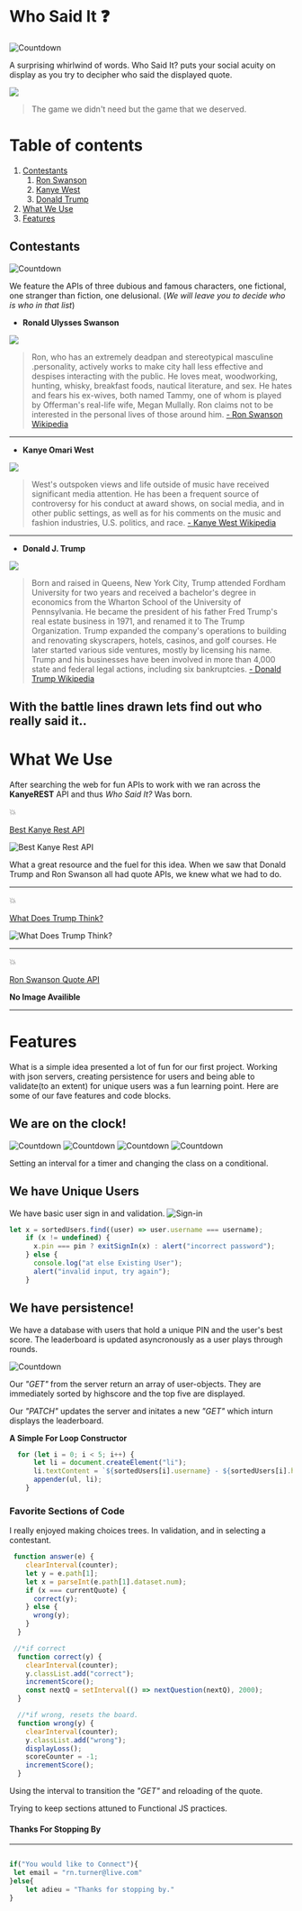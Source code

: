 # Who Said It :question:

![Countdown](/imgs/who-said-it.png)

A surprising whirlwind of words. Who Said It? puts your social acuity on display as you try to decipher who said the displayed quote. 

![](/imgs/main.gif)

>The game we didn't need but the game that we deserved. 


# Table of contents
1. [Contestants](#contestants)
    1. [Ron Swanson](#ron)
    1. [Kanye West](#kanye)
    1. [Donald Trump](#trump)
2. [What We Use](#apis)
3. [Features](#features)

## Contestants <a name="contestants"></a>

![Countdown](/imgs/contestants.png)

We feature the APIs of three dubious and famous characters, one fictional, one stranger than fiction, one delusional. (*We will leave you to decide who is who in that list*)

* **Ronald Ulysses Swanson<a name="ron"></a>**

![](/imgs/ron.jpg)

>Ron, who has an extremely deadpan and stereotypical masculine .personality, actively works to make city hall less effective and despises interacting with the public. He loves meat, woodworking, hunting, whisky, breakfast foods, nautical literature, and sex. He hates and fears his ex-wives, both named Tammy, one of whom is played by Offerman's real-life wife, Megan Mullally. Ron claims not to be interested in the personal lives of those around him.
>[- Ron Swanson Wikipedia](https://en.wikipedia.org/wiki/Ron_Swanson)

---
* **Kanye Omari West<a name="kanye"></a>**

![](/imgs/kanye.jpeg)

>West's outspoken views and life outside of music have received significant media attention. He has been a frequent source of controversy for his conduct at award shows, on social media, and in other public settings, as well as for his comments on the music and fashion industries, U.S. politics, and race.
>[- Kanye West Wikipedia](https://en.wikipedia.org/wiki/Kanye_West)

---
* **Donald J. Trump<a name="trump"></a>**

![](/imgs/drump.jpeg)

>Born and raised in Queens, New York City, Trump attended Fordham University for two years and received a bachelor's degree in economics from the Wharton School of the University of Pennsylvania. He became the president of his father Fred Trump's real estate business in 1971, and renamed it to The Trump Organization. Trump expanded the company's operations to building and renovating skyscrapers, hotels, casinos, and golf courses. He later started various side ventures, mostly by licensing his name. Trump and his businesses have been involved in more than 4,000 state and federal legal actions, including six bankruptcies. 
>[- Donald Trump Wikipedia](https://en.wikipedia.org/wiki/Donald_Trump)


With the battle lines drawn lets find out who really said it..
---

# What We Use <a name="contestants"></a>
After searching the web for fun APIs to work with we ran across the **KanyeREST** API and thus *Who Said It?* Was born. 


:boom:

[Best Kanye Rest API](https://kanye.rest/)

![Best Kanye Rest API](/imgs/kanyeRest.png)

What a great resource and the fuel for this idea. When we saw that Donald Trump and Ron Swanson all had quote APIs, we knew what we had to do. 

---
:boom:

[What Does Trump Think?](https://whatdoestrumpthink.com/api-docs/index.html#introduction)

![What Does Trump Think?](/imgs/what-does-trump-think.png)



---

:boom:

[Ron Swanson Quote API](https://github.com/jamesseanwright/ron-swanson-quotes)

**No Image Availible** 

---


# Features <a name="features"></a>

What is a simple idea presented a lot of fun for our first project. Working with json servers, creating persistence for users and being able to validate(to an extent) for unique users was a fun learning point. Here are some of our fave features and code blocks. 

## We are on the clock! 
![Countdown](/imgs/countdown-timer.gif)
![Countdown](/imgs/countdown-timer.gif)
![Countdown](/imgs/countdown-timer.gif)
![Countdown](/imgs/countdown-timer.gif)

Setting an interval for a timer and changing the class on a conditional. 

## We have Unique Users
We have basic user sign in and validation. 
![Sign-in](/imgs/sign-in.png)

```javascript
let x = sortedUsers.find((user) => user.username === username);
    if (x != undefined) {
      x.pin === pin ? exitSignIn(x) : alert("incorrect password");
    } else {
      console.log("at else Existing User");
      alert("invalid input, try again");
    }
```

## We have persistence! 

We have a database with users that hold a unique PIN and the user's best score. The leaderboard is updated asyncronously as a user plays through rounds. 

![Countdown](/imgs/leaderboard.png)


Our *"GET"* from the server return an array of user-objects. They are immediately sorted by highscore and the top five are displayed. 

Our *"PATCH"* updates the server and initates a new *"GET"* which inturn displays the leaderboard. 

**A Simple For Loop Constructor**
```javascript
  for (let i = 0; i < 5; i++) {
      let li = document.createElement("li");
      li.textContent = `${sortedUsers[i].username} - ${sortedUsers[i].highScore}`;
      appender(ul, li);
    }

```

### Favorite Sections of Code

I really enjoyed making choices trees. In validation, and in selecting a contestant. 

```javascript
 function answer(e) {
    clearInterval(counter);
    let y = e.path[1];
    let x = parseInt(e.path[1].dataset.num);
    if (x === currentQuote) {
      correct(y);
    } else {
      wrong(y);
    }
  }

 //*if correct
  function correct(y) {
    clearInterval(counter);
    y.classList.add("correct");
    incrementScore();
    const nextQ = setInterval(() => nextQuestion(nextQ), 2000);
  }

  //*if wrong, resets the board.
  function wrong(y) {
    clearInterval(counter);
    y.classList.add("wrong");
    displayLoss();
    scoreCounter = -1;
    incrementScore();
  }

```

Using the interval to transition the *"GET"* and reloading of the quote. 

Trying to keep sections attuned to Functional JS practices. 

#### Thanks For Stopping By

---
```javascript

if("You would like to Connect"){
 let email = "rn.turner@live.com"
}else{
    let adieu = "Thanks for stopping by."
}

```